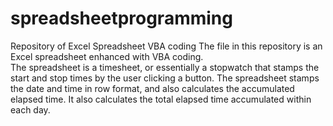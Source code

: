 # spreadsheetprogramming
Repository of Excel Spreadsheet VBA coding
The file in this repository is an Excel spreadsheet enhanced with VBA coding.  
The spreadsheet is a timesheet, or essentially a stopwatch that stamps the start and stop times by the user clicking a button.
The spreadsheet stamps the date and time in row format, and also calculates the accumulated elapsed time.
It also calculates the total elapsed time accumulated within each day.

